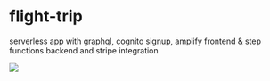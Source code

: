 # flight-trip
serverless app with graphql, cognito signup, amplify frontend &amp; step functions backend and stripe integration

![](demo_flight_trip.gif)
